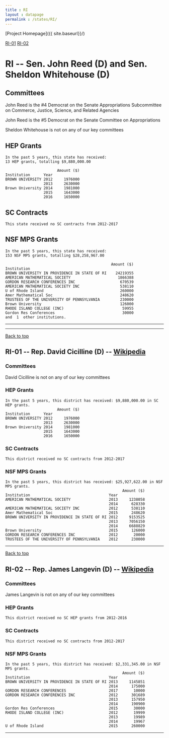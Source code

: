 ```yaml
---
title : RI
layout : datapage
permalink : /states/RI/
---
```

<a name="top"></a>
[Project Homepage]({{ site.baseurl}}/)


[RI-01](#RI-01)  [RI-02](#RI-02)  

# RI -- Sen. John Reed (D) and  Sen. Sheldon Whitehouse (D)
## Committees
John Reed is the #4 Democrat on the Senate Appropriations Subcommittee on Commerce, Justice, Science, and Related Agencies 

John Reed is the #5 Democrat on the Senate Committee on Appropriations 

Sheldon Whitehouse is not on any of our key committees 

## HEP Grants
```
In the past 5 years, this state has received:
13 HEP grants, totalling $9,880,000.00
 
                       Amount ($)
Institution      Year            
BROWN UNIVERSITY 2012     1976000
                 2013     2630000
Brown University 2014     1981000
                 2015     1643000
                 2016     1650000
```
## SC Contracts
```
This state received no SC contracts from 2012-2017
```
## NSF MPS Grants
```
In the past 5 years, this state has received:
153 NSF MPS grants, totalling $28,258,967.00
 
                                               Amount ($)
Institution                                              
BROWN UNIVERSITY IN PROVIDENCE IN STATE OF RI    24219355
AMERICAN MATHEMATICAL SOCIETY                     1866388
GORDON RESEARCH CONFERENCES INC                    670539
AMERICAN MATHEMATICAL SOCIETY INC                  538110
U of Rhode Island                                  260000
Amer Mathematical Soc                              248620
TRUSTEES OF THE UNIVERSITY OF PENNSYLVANIA         230000
Brown University                                   126000
RHODE ISLAND COLLEGE (INC)                          59955
Gordon Res Conferences                              30000
and  1  other institutions.
```
---
---
<a name="RI-01"></a>
[Back to top](#top)
## RI-01 -- Rep. David Cicilline (D) -- [Wikipedia](https://en.wikipedia.org/wiki/RI-01)
### Committees
David Cicilline is not on any of our key committees 

### HEP Grants
```
In the past 5 years, this district has received: $9,880,000.00 in SC HEP grants.
                       Amount ($)
Institution      Year            
BROWN UNIVERSITY 2012     1976000
                 2013     2630000
Brown University 2014     1981000
                 2015     1643000
                 2016     1650000
```
### SC Contracts
```
This district received no SC contracts from 2012-2017
```
### NSF MPS Grants
```
In the past 5 years, this district has received: $25,927,622.00 in NSF MPS grants.
                                                    Amount ($)
Institution                                   Year            
AMERICAN MATHEMATICAL SOCIETY                 2013     1238058
                                              2014      628330
AMERICAN MATHEMATICAL SOCIETY INC             2012      538110
Amer Mathematical Soc                         2015      248620
BROWN UNIVERSITY IN PROVIDENCE IN STATE OF RI 2012     9153525
                                              2013     7056150
                                              2014     6688829
Brown University                              2015      126000
GORDON RESEARCH CONFERENCES INC               2012       20000
TRUSTEES OF THE UNIVERSITY OF PENNSYLVANIA    2012      230000
```
---
<a name="RI-02"></a>
[Back to top](#top)
## RI-02 -- Rep. James Langevin (D) -- [Wikipedia](https://en.wikipedia.org/wiki/RI-02)
### Committees
James Langevin is not on any of our key committees 

### HEP Grants
```
This district received no SC HEP grants from 2012-2016
```
### SC Contracts
```
This district received no SC contracts from 2012-2017
```
### NSF MPS Grants
```
In the past 5 years, this district has received: $2,331,345.00 in NSF MPS grants.
                                                    Amount ($)
Institution                                   Year            
BROWN UNIVERSITY IN PROVIDENCE IN STATE OF RI 2013     1145851
                                              2014      175000
GORDON RESEARCH CONFERENCES                   2017       10000
GORDON RESEARCH CONFERENCES INC               2012      301689
                                              2013      157950
                                              2014      190900
Gordon Res Conferences                        2015       30000
RHODE ISLAND COLLEGE (INC)                    2012       19999
                                              2013       19989
                                              2014       19967
U of Rhode Island                             2015      260000
```
---
